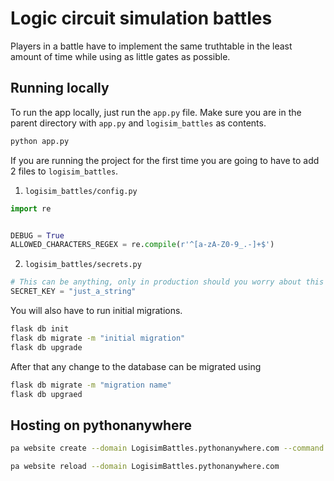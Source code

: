 # Logic circuit simulation battles
Players in a battle have to implement the same truthtable in the least amount of time while using as little gates as possible.

## Running locally
To run the app locally, just run the `app.py` file. Make sure you are in the parent directory with `app.py` and `logisim_battles` as contents.
```bash
python app.py
```

If you are running the project for the first time you are going to have to add 2 files to `logisim_battles`.
1. `logisim_battles/config.py`
```py
import re


DEBUG = True
ALLOWED_CHARACTERS_REGEX = re.compile(r'^[a-zA-Z0-9_.-]+$')
```
2. `logisim_battles/secrets.py`
```py
# This can be anything, only in production should you worry about this seriously.
SECRET_KEY = "just_a_string"
```

You will also have to run initial migrations.
```bash
flask db init
flask db migrate -m "initial migration"
flask db upgrade
```

After that any change to the database can be migrated using
```bash
flask db migrate -m "migration name"
flask db upgraed
```

## Hosting on pythonanywhere
```bash
pa website create --domain LogisimBattles.pythonanywhere.com --command '/home/LogisimBattles/.virtualenvs/venv/bin/gunicorn --worker-class eventlet -w 1 --chdir /home/LogisimBattles/LogisimBattles --bind unix:${DOMAIN_SOCKET} app:app'
```

```bash
pa website reload --domain LogisimBattles.pythonanywhere.com
```